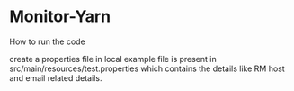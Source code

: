 # Monitor-Yarn

How to run the code

create a properties file in local example file is present in src/main/resources/test.properties which contains the details like RM host and email related details.
